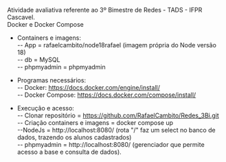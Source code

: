 Atividade avaliativa referente ao 3º Bimestre de Redes - TADS - IFPR Cascavel.  
Docker e Docker Compose  

- Containers e imagens:  
  -- App =  rafaelcambito/node18rafael (imagem própria do Node versão 18)  
  -- db = MySQL  
  -- phpmyadmin = phpmyadmin  

- Programas necessários:  
  -- Docker: https://docs.docker.com/engine/install/  
  -- Docker Compose: https://docs.docker.com/compose/install/  

- Execução e acesso:  
  -- Clonar repositório = https://github.com/RafaelCambito/Redes_3Bi.git  
  -- Criação containers e imagens = docker compose up  
  --NodeJs = http://localhost:8080/  (rota "/" faz um select no banco de dados, trazendo os alunos cadastrados)  
  -- phpmyadmin = http://localhost:8080/ (gerenciador que permite acesso a base e consulta de dados).  

